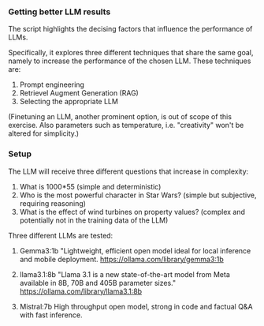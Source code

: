 ### Getting better LLM results
The script highlights the decising factors that influence the performance of LLMs.

Specifically, it explores three different techniques that share the same goal, namely to increase the performance of the chosen LLM. These techniques are:

1. Prompt engineering
2. Retrievel Augment Generation (RAG)
3. Selecting the appropriate LLM

(Finetuning an LLM, another prominent option, is out of scope of this exercise. Also parameters such as temperature, i.e. "creativity" won't be altered for simplicity.)

### Setup
The LLM will receive three different questions that increase in complexity:

1. What is 1000*55 (simple and deterministic)
2. Who is the most powerful character in Star Wars? (simple but subjective, requiring reasoning)
3. What is the effect of wind turbines on property values? (complex and potentially not in the training data of the LLM)

Three different LLMs are tested:
1. Gemma3:1b "Lightweight, efficient open model ideal for local inference and mobile deployment. https://ollama.com/library/gemma3:1b

2. llama3.1:8b "Llama 3.1 is a new state-of-the-art model from Meta available in 8B, 70B and 405B parameter sizes." https://ollama.com/library/llama3.1:8b

3. Mistral:7b High throughput open model, strong in code and factual Q&A with fast inference.


